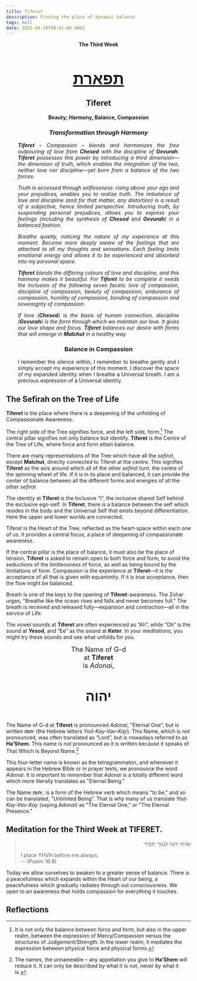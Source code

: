 ```yaml
---
title: Tiferet
description: Finding the place of dynamic balance
tags: null
date: 2022-04-30T00:01:00.000Z
---
```


<div style="text-align: center; font-weight: bold"> 
<p>The Third Week </p>
<h1 style="font-size: 300%; text-decoration: underline">תפארת</h1>
<h2>ִTiferet</h2>
<p>Beauty; Harmony, Balance, Compassion<p />
<h3 style="font-style: italic">Transformation through Harmony</h3>
</div>
<div style="margin-left: 2rem; margin-right: 2rem;text-align: justify">

<div style="font-style: italic">

**Tiferet** &ndash; Compassion &ndash; blends and harmonizes the free outpouring of love from **Chesed** with the discipline of **Gevurah**. **Tiferet** possesses this power by introducing a third dimension&mdash;the dimension of truth, which enables the integration of the two, neither love nor discipline&mdash;yet born from a balance of the two forces.

Truth is accessed through selflessness: rising above your ego and your prejudices, enables you to realize truth. The imbalance of love and discipline (and for that matter, any distortion) is a result of a subjective, hence limited perspective. Introducing truth, by suspending personal prejudices, allows you to express your feelings (including the synthesis of **Chesed** and **Gevurah**) in a balanced fashion.

Breathe quietly, noticing the nature of my experience at this moment. Become more deeply aware of the feelings that are attached to all my thoughts and sensations. Each feeling limits emotional energy and allows it to be experienced and absorbed into my personal space.

**Tiferet** blends the differing colours of love and discipline, and this harmony makes it beautiful. For **Tiferet** to be complete it needs the inclusion of the following seven facets: love of compassion, discipline of compassion, beauty of compassion, endurance of compassion, humility of compassion, bonding of compassion and sovereignty of compassion.

If love (**Chesed**) is the basis of human connection, discipline (**Gevurah**) is the form through which we maintain our love. It gives our love shape and focus. **Tiferet** balances our desire with forms that will emerge in **Malchut** in a healthy way.

</div>

<h3 style="text-align:center">Balance in Compassion</h3>

I remember the silence within, I remember to breathe gently and I simply accept my experience of this moment. I discover the space of my expanded identity when I breathe a Universal breath. I am a precious expression of a Universal identity.

</div>

## The Sefirah on the Tree of Life

**Tiferet** is the place where there is a deepening of the unfolding of Compassionate Awareness.

The right side of the Tree signifies force, and the left side, form.[^1] The central pillar signifies not only balance but identify. **Tiferet** is the Centre of the Tree of Life, where force and form attain balance.

There are many representations of the Tree which have all the _sefirot_, except **Malchut**, directly connected to Tiferet at the centre. This signifies **Tiferet** as the axis around which all of the other _sefirot_ turn, the centre of the spinning wheel of life. If it is in its place and balanced, it can provide the center of balance between all the different forms and energies of all the other _sefirot_

The identity at **Tiferet** is the Inclusive “I”, the inclusive shared Self behind the exclusive ego-self. In **Tiferet**, there is a balance between the self which resides in the body and the Universal Self that exists beyond differentiation. Here the upper and lower worlds are connected.

Tiferet is the Heart of the Tree, reflected as the heart-space within each one of us. It provides a central focus, a place of deepening of compassionate awareness.

If the central pillar is the place of balance, it must also be the place of tension. **Tiferet** is asked to remain open to both force and form, to avoid the seductions of the limitlessness of force, as well as being bound by the limitations of form. Compassion is the experience at **Tiferet**&mdash;it is the acceptance of all that is given with equanimity. If it is true acceptance, then the flow might be balanced.

Breath is one of the keys to the opening of **Tiferet**-awareness. The Zohar urges, "Breathe like the ocean rises and falls and never becomes full." The breath is received and released fully&mdash;expansion and contraction&mdash;all in the service of Life.

The vowel sounds at **Tiferet** are often experienced as “Ah”, while “Oh” is the sound at **Yesod**, and “Ee” as the sound at **Keter**. In your meditations, you might try these sounds and see what unfolds for you.

<div style="text-align: center; font-size: 130%">
The Name of G-d<br />
at <strong>Tiferet</strong><br />
is <em>Adonai</em>,
<h4 style="font-size: 200%">
יהוה
</h4>
</div>

The Name of G-d at **Tiferet** is pronounced _Adonai_, "Eternal One", but is written **יהוה** (the Hebrew letters _Yod-Kay-Vav-Kay_). This Name, which is not pronounced, was often translated as “Lord”, but is nowadays referred to as **Ha’Shem**. This name is not pronounced as it is written because it speaks of That Which Is Beyond Name.[^2]

This four-letter name is known as the tetragrammaton, and whenever it appears in the Hebrew Bible or in prayer texts, we pronounce the word _Adonai_. It is important to remember that _Adonai_ is a totally different word which more literally translates as "Eternal Being."

The Name **יהוה**, is a form of the Hebrew verb which means "to be," and so can be translated, "Unlimited Being". That is why many of us translate _Yod-Kay-Vav-Kay_ (saying _Adonai_) as "The Eternal One," or "The Eternal Presence."

## Meditation for the Third Week at TIFERET.

<blockquote dir="rtl">
שִׁוִּ֬יתִי יְהוָ֣ה לְנֶגְדִּ֣י תָמִ֑יד
<p dir="ltr">
I place YHVH before me always.<br />
-- (Psalm 16:8)
</p>
</blockquote>

Today we allow ourselves to awaken to a greater sense of balance. There is a peacefulness which expands within the Heart of our being, a peacefulness which gradually radiates through out consciousness. We open to an awareness that holds compassion for everything it touches.

## Reflections

[^1]: It is not only the balance between force and form, but also in the upper realm, between the expression of Mercy/Compassion versus the structures of Judgement/Strength. In the lower realm, it mediates the expression between physical force and physical forms.
[^2]: The names, the unnameable – any appellation you give to **Ha’Shem** will reduce it. It can only be described by what it is not, never by what it is.
